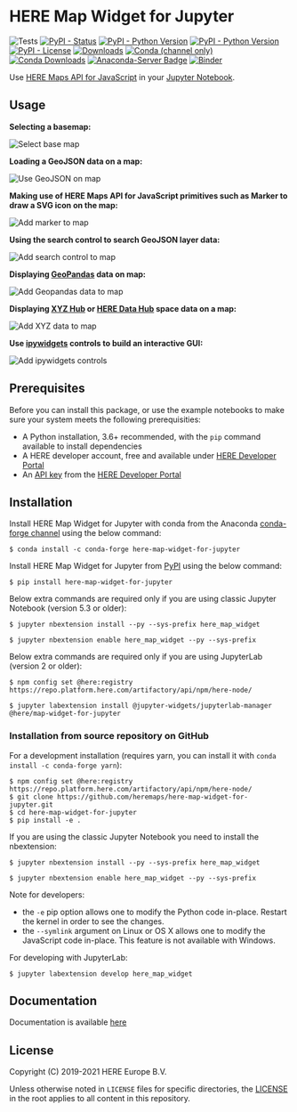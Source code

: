 # HERE Map Widget for Jupyter

![Tests](https://github.com/heremaps/here-map-widget-for-jupyter/workflows/Tests/badge.svg)
[![PyPI - Status](https://img.shields.io/pypi/status/here-map-widget-for-jupyter)](https://pypi.org/project/here-map-widget-for-jupyter/)
[![PyPI - Python Version](https://img.shields.io/pypi/v/here-map-widget-for-jupyter.svg?logo=pypi)](https://pypi.org/project/here-map-widget-for-jupyter/)
[![PyPI - Python Version](https://img.shields.io/pypi/pyversions/here-map-widget-for-jupyter)](https://pypi.org/project/here-map-widget-for-jupyter/)
[![PyPI - License](https://img.shields.io/pypi/l/here-map-widget-for-jupyter)](https://pypi.org/project/here-map-widget-for-jupyter/)
[![Downloads](https://pepy.tech/badge/here-map-widget-for-jupyter)](https://pepy.tech/project/here-map-widget-for-jupyter)
[![Conda (channel only)](https://img.shields.io/conda/vn/conda-forge/here-map-widget-for-jupyter?logo=conda-forge)](https://anaconda.org/conda-forge/here-map-widget-for-jupyter)
[![Conda Downloads](https://img.shields.io/conda/dn/conda-forge/here-map-widget-for-jupyter)](https://anaconda.org/conda-forge/here-map-widget-for-jupyter)
[![Anaconda-Server Badge](https://anaconda.org/conda-forge/here-map-widget-for-jupyter/badges/latest_release_date.svg)](https://anaconda.org/conda-forge/here-map-widget-for-jupyter)
[![Binder](https://mybinder.org/badge_logo.svg)](https://mybinder.org/v2/gh/heremaps/here-map-widget-for-jupyter/master?urlpath=lab/tree/examples)

Use [HERE Maps API for JavaScript](https://developer.here.com/develop/javascript-api) in your [Jupyter Notebook](https://jupyter.org/).

## Usage

**Selecting a basemap:**

![Select base map](https://github.com/heremaps/here-map-widget-for-jupyter/raw/master/images/basemaps.gif)

**Loading a GeoJSON data on a map:**

![Use GeoJSON on map](https://github.com/heremaps/here-map-widget-for-jupyter/raw/master/images/geojson.gif)

**Making use of HERE Maps API for JavaScript primitives such as Marker to draw a SVG icon on the map:**

![Add marker to map](https://github.com/heremaps/here-map-widget-for-jupyter/raw/master/images/marker.gif)

**Using the search control to search GeoJSON layer data:**

![Add search control to map](https://github.com/heremaps/here-map-widget-for-jupyter/raw/master/images/search-control.gif)

**Displaying [GeoPandas](https://geopandas.org/) data on map:**

![Add Geopandas data to map](https://github.com/heremaps/here-map-widget-for-jupyter/raw/master/images/geo-pandas.gif)

**Displaying [XYZ Hub](https://github.com/heremaps/xyz-hub) or [HERE Data Hub](https://developer.here.com/products/data-hub) space data on a map:**

![Add XYZ data to map](https://github.com/heremaps/here-map-widget-for-jupyter/raw/master/images/xyz.gif)

**Use [ipywidgets](https://ipywidgets.readthedocs.io/) controls to build an interactive GUI:**

![Add ipywidgets controls](https://github.com/heremaps/here-map-widget-for-jupyter/raw/master/images/widget-control.gif)

## Prerequisites

Before you can install this package, or use the example notebooks to make sure your system meets the following prerequisities:

- A Python installation, 3.6+ recommended, with the `pip` command available to install dependencies
- A HERE developer account, free and available under [HERE Developer Portal](https://developer.here.com)
- An [API key](https://developer.here.com/documentation/identity-access-management/dev_guide/topics/dev-apikey.html) from the [HERE Developer Portal](https://developer.here.com)

## Installation

Install HERE Map Widget for Jupyter with conda from the Anaconda [conda-forge channel](https://anaconda.org/conda-forge/here-map-widget-for-jupyter) using the below command:

    $ conda install -c conda-forge here-map-widget-for-jupyter

Install HERE Map Widget for Jupyter from [PyPI](https://pypi.org/project/here-map-widget-for-jupyter/) using the below command:

    $ pip install here-map-widget-for-jupyter

Below extra commands are required only if you are using classic Jupyter Notebook (version 5.3 or older):

    $ jupyter nbextension install --py --sys-prefix here_map_widget

    $ jupyter nbextension enable here_map_widget --py --sys-prefix

Below extra commands are required only if you are using JupyterLab (version 2 or older):

    $ npm config set @here:registry https://repo.platform.here.com/artifactory/api/npm/here-node/

    $ jupyter labextension install @jupyter-widgets/jupyterlab-manager @here/map-widget-for-jupyter


### Installation from source repository on GitHub

For a development installation (requires yarn, you can install it with `conda install -c conda-forge yarn`):

    $ npm config set @here:registry https://repo.platform.here.com/artifactory/api/npm/here-node/
    $ git clone https://github.com/heremaps/here-map-widget-for-jupyter.git
    $ cd here-map-widget-for-jupyter
    $ pip install -e .

If you are using the classic Jupyter Notebook you need to install the nbextension:

    $ jupyter nbextension install --py --sys-prefix here_map_widget

    $ jupyter nbextension enable here_map_widget --py --sys-prefix


Note for developers:

- the ``-e`` pip option allows one to modify the Python code in-place. Restart the kernel in order to see the changes.
- the ``--symlink`` argument on Linux or OS X allows one to modify the JavaScript code in-place. This feature is not available with Windows.

For developing with JupyterLab:

    $ jupyter labextension develop here_map_widget


## Documentation

Documentation is available [here](https://here-map-widget-for-jupyter.readthedocs.io/en/latest/)

## License

Copyright (C) 2019-2021 HERE Europe B.V.

Unless otherwise noted in `LICENSE` files for specific directories, the [LICENSE](https://github.com/heremaps/here-map-widget-for-jupyter/raw/master/LICENSE) in the root applies to all content in this repository.
